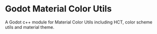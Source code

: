 # Godot Material Color Utils
A Godot c++ module for Material Color Utils including HCT, color scheme utils and material theme.
